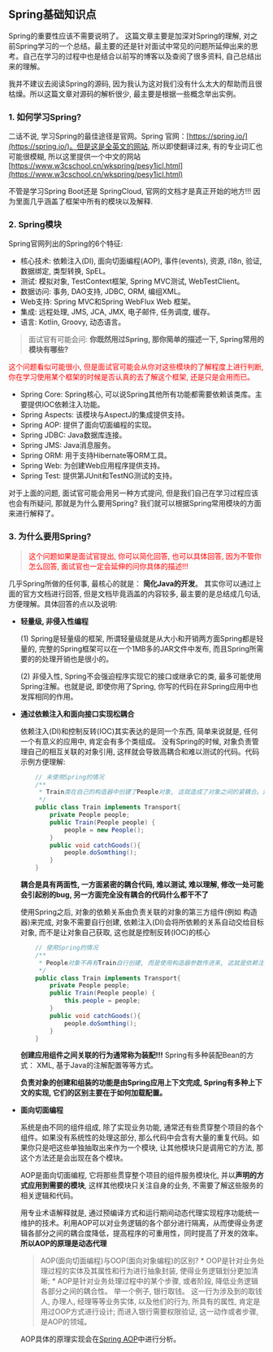 ## Spring基础知识点

Spring的重要性应该不需要说明了。 这篇文章主要是加深对Spring的理解, 对之前Spring学习的一个总结。最主要的还是针对面试中常见的问题所延伸出来的思考。自己在学习的过程中也是结合以前写的博客以及查阅了很多资料, 自己总结出来的理解。

我并不建议去阅读Spring的源码, 因为我认为这对我们没有什么太大的帮助而且很枯燥。所以这篇文章对源码的解析很少, 最主要是根据一些概念举出实例。

### 1. 如何学习Spring?
二话不说, 学习Spring的最佳途径是官网。Spring 官网：[https://spring.io/](https://spring.io/)。但是这是全英文的网站, 所以即使翻译过来, 有的专业词汇也可能很模糊, 所以这里提供一个中文的网站[https://www.w3cschool.cn/wkspring/pesy1icl.html](https://www.w3cschool.cn/wkspring/pesy1icl.html)

不管是学习Spring Boot还是 SpringCloud, 官网的文档才是真正开始的地方!!! 因为里面几乎涵盖了框架中所有的模块以及解释.

### 2. Spring模块
Spring官网列出的Spring的6个特征:
* 核心技术: 依赖注入(DI), 面向切面编程(AOP), 事件(events), 资源, i18n, 验证, 数据绑定, 类型转换, SpEL。
* 测试: 模拟对象, TestContext框架, Spring MVC测试, WebTestClient。
* 数据访问: 事务, DAO支持, JDBC, ORM, 编组XML。
* Web支持: Spring MVC和Spring WebFlux Web 框架。
* 集成: 远程处理, JMS, JCA, JMX, 电子邮件, 任务调度, 缓存。
* 语言: Kotlin, Groovy, 动态语言。

> 面试官有可能会问: **你既然用过Spring, 那你简单的描述一下, Spring常用的模块有哪些?**

<font color="red">这个问题看似可能很小, 但是面试官可能会从你对这些模块的了解程度上进行判断, 你在学习使用某个框架的时候是否认真的去了解这个框架, 还是只是会用而已。</font>

* Spring Core: Spring核心, 可以说Spring其他所有功能都需要依赖该类库。主要提供IOC依赖注入功能。
* Spring Aspects: 该模块与AspectJ的集成提供支持。
* Spring AOP: 提供了面向切面编程的实现。
* Spring JDBC: Java数据库连接。
* Spring JMS: Java消息服务。
* Spring ORM: 用于支持Hibernate等ORM工具。
* Spring Web: 为创建Web应用程序提供支持。
* Spring Test: 提供第JUnit和TestNG测试的支持。

对于上面的问题, 面试官可能会用另一种方式提问, 但是我们自己在学习过程应该也会有所疑问, 那就是为什么要用Spring?
我们就可以根据Spring常用模块的方面来进行解释了。

### 3. 为什么要用Spring?

> <font color="red">这个问题如果是面试官提出, 你可以简化回答, 也可以具体回答, 因为不管你怎么回答, 面试官也一定会延伸的问你具体的描述!!!</font>

几乎Spring所做的任何事, 最核心的就是： **简化Java的开发**。 其实你可以通过上面的官方文档进行回答, 但是文档毕竟涵盖的内容较多, 最主要的是总结成几句话, 方便理解。具体回答的点以及说明: 

- **轻量级, 非侵入性编程**

    (1) Spring是轻量级的框架, 所谓轻量级就是从大小和开销两方面Spring都是轻量的, 完整的Spring框架可以在一个1MB多的JAR文件中发布, 而且Spring所需要的的处理开销也是很小的。

    (2) 非侵入性, Spring不会强迫程序实现它的接口或继承它的类, 最多可能使用Spring注解。也就是说, 即使你用了Spring, 你写的代码在非Spring应用中也发挥相同的作用。

- **通过依赖注入和面向接口实现松耦合**

    依赖注入(DI)和控制反转(IOC)其实表达的是同一个东西, 简单来说就是, 任何一个有意义的应用中, 肯定会有多个类组成。
    没有Spring的时候, 对象负责管理自己的相互关联的对象引用, 这样就会导致高耦合和难以测试的代码。代码示例方便理解:
    ```java
        // 未使用Spring的情况
        /**
         * Train类在自己的构造器中创建了People对象, 这就造成了对象之间的紧耦合。这个火车可以载人, 但是如果这个火车载物品可能就不行了
         */
        public class Train implements Transport{
            private People people;
            public Train(People people) {
                people = new People();
            }
            public void catchGoods(){
                people.doSomthing();
            }
        }

    ```
    **耦合是具有两面性, 一方面紧密的耦合代码, 难以测试, 难以理解, 修改一处可能会引起别的bug, 另一方面完全没有耦合的代码什么都干不了**

    使用Spring之后, 对象的依赖关系由负责关联的对象的第三方组件(例如 构造器)来完成, 对象不需要自行创建, 依赖注入(DI)会将所依赖的关系自动交给目标对象, 而不是让对象自己获取, 这也就是控制反转(IOC)的核心
    ```java
        // 使用Spring的情况
        /**
         * People对象不再有Train自行创建, 而是使用构造器参数传进来, 这就是依赖注入: 构造器注入,就实现了松耦合。
         */
        public class Train implements Transport{
            private People people;
            public Train(People people) {
                this.people = people;
            }
            public void catchGoods(){
                people.doSomthing();
            }
        }
    ```

    **创建应用组件之间关联的行为通常称为装配!!!** Spring有多种装配Bean的方式： XML, 基于Java的注解配置等等方式。

    **负责对象的创建和组装的功能是由Spring应用上下文完成, Spring有多种上下文的实现, 它们的区别主要在于如何加载配置。** 

- **面向切面编程**

    系统是由不同的组件组成, 除了实现业务功能, 通常还有些贯穿整个项目的各个组件。如果没有系统性的处理这部分, 那么代码中会含有大量的重复代码。如果你只是吧这些单独抽取出来作为一个模块, 让其他模块只是调用它的方法, 那这个方法还是会出现在各个模块。

    AOP是面向切面编程, 它将那些贯穿整个项目的组件服务模块化, 并以**声明的方式应用到需要的模块**, 这样其他模块只关注自身的业务, 不需要了解这些服务的相关逻辑和代码。

    用专业术语解释就是, 通过预编译方式和运行期间动态代理实现程序功能统一维护的技术。利用AOP可以对业务逻辑的各个部分进行隔离，从而使得业务逻辑各部分之间的耦合度降低，提高程序的可重用性，同时提高了开发的效率。**所以AOP的原理是动态代理**

    > AOP(面向切面编程)与OOP(面向对象编程)的区别?
        * OOP是针对业务处理过程的实体及其属性和行为进行抽象封装, 使得业务逻辑划分更加清晰;
        * AOP是针对业务处理过程中的某个步骤, 或者阶段, 降低业务逻辑各部分之间的耦合性。
        举一个例子, 银行取钱。 这一行为涉及到的取钱人, 办理人, 经理等等业务实体, 以及他们的行为, 所具有的属性, 肯定是用过OOP方式进行设计; 而进入银行需要权限验证, 这一动作或者步骤, 是AOP的领域。

    AOP具体的原理实现会在[Spring AOP](/develop_framework/Spring/Spring_AOP.md)中进行分析。


    





    





